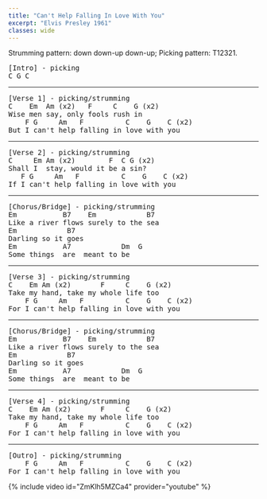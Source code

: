 ```yaml
---
title: "Can't Help Falling In Love With You"
excerpt: "Elvis Presley 1961"
classes: wide
---
```

Strumming pattern: down down-up down-up;
Picking pattern: T12321.

<pre STYLE="font-family: Ariel, monospace;">
[Intro] - picking
C G C
<hr>[Verse 1] - picking/strumming
C    Em  Am (x2)   F     C    G (x2)
Wise men say, only fools rush in
    F G     Am   F          C    G    C (x2)
But I can't help falling in love with you
<hr>[Verse 2] - picking/strumming
C     Em Am (x2)        F  C G (x2)
Shall I  stay, would it be a sin?
   F G     Am   F          C    G    C (x2)
If I can't help falling in love with you
<hr>[Chorus/Bridge] - picking/strumming
Em           B7    Em            B7
Like a river flows surely to the sea
Em            B7
Darling so it goes
Em           A7            Dm  G
Some things  are  meant to be
<hr>[Verse 3] - picking/strumming
C    Em Am (x2)       F     C    G (x2)
Take my hand, take my whole life too
    F G     Am   F          C    G    C (x2)
For I can't help falling in love with you
<hr>[Chorus/Bridge] - picking/strumming
Em           B7    Em            B7
Like a river flows surely to the sea
Em            B7
Darling so it goes
Em           A7            Dm  G
Some things  are  meant to be
<hr>[Verse 4] - picking/strumming
C    Em Am (x2)       F     C    G (x2)
Take my hand, take my whole life too
    F G     Am   F          C    G    C (x2)
For I can't help falling in love with you
<hr>[Outro] - picking/strumming
    F G     Am   F          C    G    C (x2)
For I can't help falling in love with you
</pre>

{% include video id="ZmKlh5MZCa4" provider="youtube" %}
